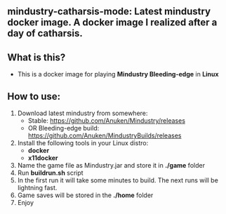 ## mindustry-catharsis-mode: Latest mindustry docker image. A docker image I realized after a day of catharsis.

## What is this?
* This is a docker image for playing <b>Mindustry Bleeding-edge</b> in <b>Linux</b>

## How to use: 
1. Download latest mindustry from somewhere:
    * Stable: https://github.com/Anuken/Mindustry/releases
    * OR Bleeding-edge build: https://github.com/Anuken/MindustryBuilds/releases
2. Install the following tools in your Linux distro:
    * <b>docker</b>
    * <b>x11docker</b>
2. Name the game file as Mindustry.jar and store it in <b>./game</b> folder
3. Run <b>buildrun.sh</b> script
3. In the first run it will take some minutes to build. The next runs will be lightning fast.
3. Game saves will be stored in the <b>./home</b> folder
4. Enjoy

